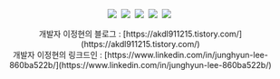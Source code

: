 
<!--
**akdl911215/akdl911215** is a ✨ _special_ ✨ repository because its `README.md` (this file) appears on your GitHub profile.

Here are some ideas to get you started:

- 🔭 I’m currently working on ...
- 🌱 I’m currently learning ...
- 👯 I’m looking to collaborate on ...
- 🤔 I’m looking for help with ...
- 💬 Ask me about ...
- 📫 How to reach me: ...
- 😄 Pronouns: ...
- ⚡ Fun fact: ...
-->



<p align="center">
  <img src="https://img.shields.io/badge/C-ff3000?style=flat-square&logo=C&logoColor=white"/>&nbsp
  <img src="https://img.shields.io/badge/Java-ff3000?style=flat-square&logo=Java&logoColor=white"/>&nbsp
  <img src="https://img.shields.io/badge/JavaScript-f7df1e?style=flat-square&logo=JavaScript&logoColor=white"/>&nbsp
  <img src="https://img.shields.io/badge/React-61dafb?style=flat-square&logo=ReactRudexSaga&logoColor=white"/>&nbsp
  <img src="https://img.shields.io/badge/SAGA-764ABC?style=flat-square&logo=NodeJS&logoColor=green"/>&nbsp
</p>



<center>개발자 이정현의 블로그 : [https://akdl911215.tistory.com/](https://akdl911215.tistory.com/)</center>


<center>개발자 이정현의 링크드인 : [https://www.linkedin.com/in/junghyun-lee-860ba522b/](https://www.linkedin.com/in/junghyun-lee-860ba522b/)</center>
